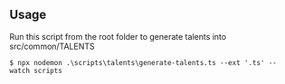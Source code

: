 ## Usage

Run this script from the root folder to generate talents into src/common/TALENTS

```shell script
$ npx nodemon .\scripts\talents\generate-talents.ts --ext '.ts' --watch scripts
```
